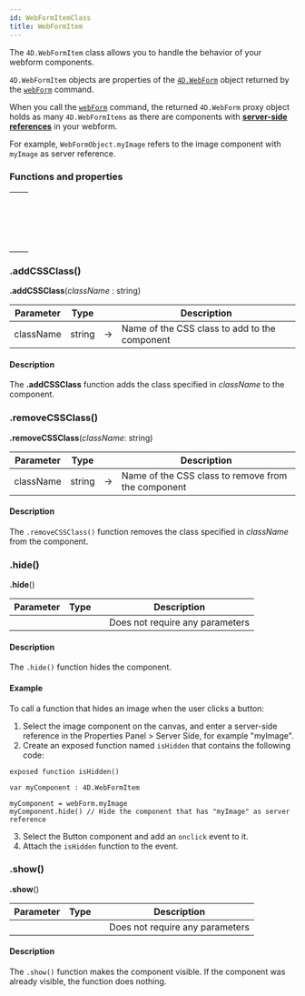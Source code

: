 ```yaml
---
id: WebFormItemClass
title: WebFormItem
---
```



The `4D.WebFormItem` class allows you to handle the behavior of your webform components.

`4D.WebFormItem` objects are properties of the [`4D.WebForm`](WebFormClass) object returned by the [`webForm`](commands/webForm) command. 

When you call the [`webForm`](commands#webform) command, the returned `4D.WebForm` proxy object holds as many `4D.WebFormItems` as there are components with [**server-side references**](../studio/design-webforms/create-webform.md#data-access-category) in your webform.

For example, `WebFormObject.myImage` refers to the image component with `myImage` as server reference.




### Functions and properties

||
|---|
|[<!-- INCLUDE #WebFormItemClass.addCSSClass().Syntax -->](#addclass)&nbsp;&nbsp;&nbsp;&nbsp;<!-- INCLUDE #WebFormItemClass.addCSSClass().Summary -->|
|[<!-- INCLUDE #WebFormItemClass.hide().Syntax -->](#hide)&nbsp;&nbsp;&nbsp;&nbsp;<!-- INCLUDE #WebFormItemClass.hide().Summary -->|
|[<!-- INCLUDE #WebFormItemClass.removeCSSClass().Syntax -->](#removeclass)&nbsp;&nbsp;&nbsp;&nbsp;<!-- INCLUDE #WebFormItemClass.removeCSSClass().Summary -->|
|[<!-- INCLUDE #WebFormItemClass.show().Syntax -->](#show)&nbsp;&nbsp;&nbsp;&nbsp;<!-- INCLUDE #WebFormItemClass.show().Summary -->|



### .addCSSClass()

<!-- REF #WebFormItemClass.addCSSClass().Syntax -->
**.addCSSClass**(*className* : string)<!-- END REF -->

<!-- REF #WebFormItemClass.addCSSClass().Params -->
|Parameter|Type||Description|
|---------|--- |:---:|------|
|className|string|->|Name of the CSS class to add to the component|
<!-- END REF -->

#### Description

The **.addCSSClass** function <!-- REF #WebFormItemClass.addCSSClass().Summary -->adds the class specified in *className* to the component<!-- END REF -->.



### .removeCSSClass()


<!-- REF #WebFormItemClass.removeCSSClass().Syntax -->
**.removeCSSClass**(*className*: string)<!-- END REF -->

<!-- REF #WebFormItemClass.removeCSSClass().Params -->
|Parameter|Type||Description|
|---------|--- |:---:|------|
|className|string|->|Name of the CSS class to remove from the component|
<!-- END REF -->

#### Description

The `.removeCSSClass()` function <!-- REF #WebFormItemClass.removeCSSClass().Summary -->removes the class specified in *className* from the component<!-- END REF -->.



### .hide()

<!-- REF #WebFormItemClass.hide().Syntax -->
**.hide**()<!-- END REF -->

<!-- REF #WebFormItemClass.hide().Params -->
|Parameter|Type||Description|
|---------|--- |:---:|------|
||||Does not require any parameters|
<!-- END REF -->


#### Description

The `.hide()` function <!-- REF #WebFormItemClass.hide().Summary -->hides the component<!-- END REF -->.

#### Example

To call a function that hides an image when the user clicks a button: 

1. Select the image component on the canvas, and enter a server-side reference in the Properties Panel > Server Side, for example "myImage".
2. Create an exposed function named `isHidden` that contains the following code:

```qs 
exposed function isHidden()

var myComponent : 4D.WebFormItem

myComponent = webForm.myImage
myComponent.hide() // Hide the component that has "myImage" as server reference 
```

3. Select the Button component and add an `onclick` event to it.
4. Attach the `isHidden` function to the event.


### .show()

<!-- REF #WebFormItemClass.show().Syntax -->
**.show**()<!-- END REF -->


<!-- REF #WebFormItemClass.show().Params -->
|Parameter|Type||Description|
|---------|--- |:---:|------|
||||Does not require any parameters|
<!-- END REF -->


#### Description

The `.show()` function <!-- REF #WebFormItemClass.show().Summary -->makes the component visible<!-- END REF -->. If the component was already visible, the function does nothing.




